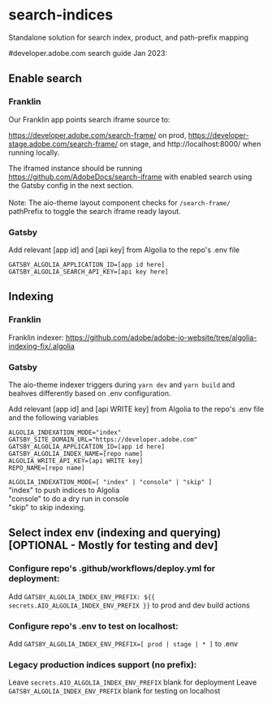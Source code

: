 # search-indices
Standalone solution for search index, product, and path-prefix mapping

#developer.adobe.com search guide Jan 2023:

## Enable search

### Franklin

Our Franklin app points search iframe source to:
 
https://developer.adobe.com/search-frame/ on prod,
https://developer-stage.adobe.com/search-frame/ on stage, and http://localhost:8000/ when running locally.

The iframed instance should be running https://github.com/AdobeDocs/search-iframe with enabled search using the Gatsby config in the next section.
<br><br>Note: The aio-theme layout component checks for `/search-frame/` pathPrefix to toggle the search iframe ready layout.

### Gatsby

Add relevant [app id] and [api key] from Algolia to the repo's .env file

```
GATSBY_ALGOLIA_APPLICATION_ID=[app id here]
GATSBY_ALGOLIA_SEARCH_API_KEY=[api key here]
```


## Indexing 

### Franklin
Franklin indexer: https://github.com/adobe/adobe-io-website/tree/algolia-indexing-fix/.algolia

### Gatsby
The aio-theme indexer triggers during `yarn dev` and `yarn build` and beahves differently based on .env configuration.

Add relevant [app id] and [api WRITE key] from Algolia to the repo's .env file and the following variables

```
ALGOLIA_INDEXATION_MODE="index"
GATSBY_SITE_DOMAIN_URL="https://developer.adobe.com"
GATSBY_ALGOLIA_APPLICATION_ID=[app id here]
GATSBY_ALGOLIA_INDEX_NAME=[repo name]
ALGOLIA_WRITE_API_KEY=[api WRITE key]
REPO_NAME=[repo name]
```

`ALGOLIA_INDEXATION_MODE=[ "index" | "console" | "skip" ]` <br> "index" to push indices to Algolia <br> "console" to do a dry run in console <br> "skip" to skip indexing.


## Select index env (indexing and querying) [OPTIONAL - Mostly for testing and dev]

### Configure repo's .github/workflows/deploy.yml for deployment:

Add `GATSBY_ALGOLIA_INDEX_ENV_PREFIX: ${{ secrets.AIO_ALGOLIA_INDEX_ENV_PREFIX }}` to prod and dev build actions

### Configure repo's .env to test on localhost:

Add `GATSBY_ALGOLIA_INDEX_ENV_PREFIX=[ prod | stage | * ]` to .env 

### Legacy production indices support (no prefix):

Leave `secrets.AIO_ALGOLIA_INDEX_ENV_PREFIX` blank for deployment
Leave `GATSBY_ALGOLIA_INDEX_ENV_PREFIX` blank for testing on localhost
